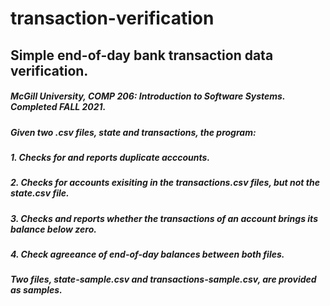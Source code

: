 # transaction-verification 
## Simple end-of-day bank transaction data verification.

##### McGill University, COMP 206: Introduction to Software Systems. Completed FALL 2021.

##### Given two .csv files, state and transactions, the program:

##### 1. Checks for and reports duplicate acccounts.
##### 2. Checks for accounts exisiting in the transactions.csv files, but not the state.csv file.
##### 3. Checks and reports whether the transactions of an account brings its balance below zero.
##### 4. Check agreeance of end-of-day balances between both files. 

##### Two files, state-sample.csv and transactions-sample.csv, are provided as samples.
